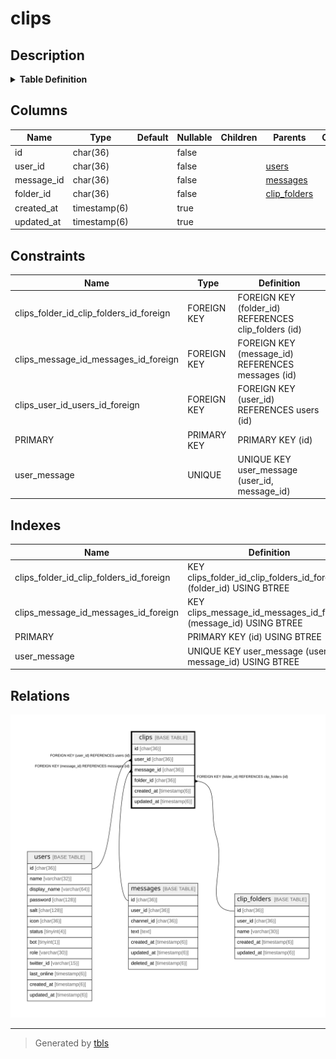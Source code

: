 # clips

## Description

<details>
<summary><strong>Table Definition</strong></summary>

```sql
CREATE TABLE `clips` (
  `id` char(36) NOT NULL,
  `user_id` char(36) NOT NULL,
  `message_id` char(36) NOT NULL,
  `folder_id` char(36) NOT NULL,
  `created_at` timestamp(6) NULL DEFAULT NULL,
  `updated_at` timestamp(6) NULL DEFAULT NULL,
  PRIMARY KEY (`id`),
  UNIQUE KEY `user_message` (`user_id`,`message_id`),
  KEY `clips_folder_id_clip_folders_id_foreign` (`folder_id`),
  KEY `clips_message_id_messages_id_foreign` (`message_id`),
  CONSTRAINT `clips_folder_id_clip_folders_id_foreign` FOREIGN KEY (`folder_id`) REFERENCES `clip_folders` (`id`) ON DELETE CASCADE ON UPDATE CASCADE,
  CONSTRAINT `clips_message_id_messages_id_foreign` FOREIGN KEY (`message_id`) REFERENCES `messages` (`id`) ON DELETE CASCADE ON UPDATE CASCADE,
  CONSTRAINT `clips_user_id_users_id_foreign` FOREIGN KEY (`user_id`) REFERENCES `users` (`id`) ON DELETE CASCADE ON UPDATE CASCADE
) ENGINE=InnoDB DEFAULT CHARSET=utf8mb4
```

</details>

## Columns

| Name | Type | Default | Nullable | Children | Parents | Comment |
| ---- | ---- | ------- | -------- | -------- | ------- | ------- |
| id | char(36) |  | false |  |  |  |
| user_id | char(36) |  | false |  | [users](users.md) |  |
| message_id | char(36) |  | false |  | [messages](messages.md) |  |
| folder_id | char(36) |  | false |  | [clip_folders](clip_folders.md) |  |
| created_at | timestamp(6) |  | true |  |  |  |
| updated_at | timestamp(6) |  | true |  |  |  |

## Constraints

| Name | Type | Definition |
| ---- | ---- | ---------- |
| clips_folder_id_clip_folders_id_foreign | FOREIGN KEY | FOREIGN KEY (folder_id) REFERENCES clip_folders (id) |
| clips_message_id_messages_id_foreign | FOREIGN KEY | FOREIGN KEY (message_id) REFERENCES messages (id) |
| clips_user_id_users_id_foreign | FOREIGN KEY | FOREIGN KEY (user_id) REFERENCES users (id) |
| PRIMARY | PRIMARY KEY | PRIMARY KEY (id) |
| user_message | UNIQUE | UNIQUE KEY user_message (user_id, message_id) |

## Indexes

| Name | Definition |
| ---- | ---------- |
| clips_folder_id_clip_folders_id_foreign | KEY clips_folder_id_clip_folders_id_foreign (folder_id) USING BTREE |
| clips_message_id_messages_id_foreign | KEY clips_message_id_messages_id_foreign (message_id) USING BTREE |
| PRIMARY | PRIMARY KEY (id) USING BTREE |
| user_message | UNIQUE KEY user_message (user_id, message_id) USING BTREE |

## Relations

![er](clips.svg)

---

> Generated by [tbls](https://github.com/k1LoW/tbls)

